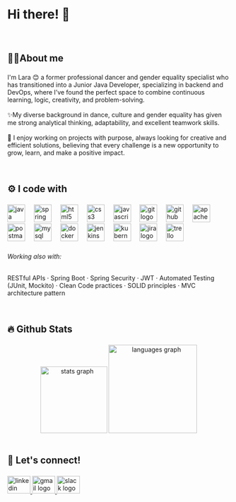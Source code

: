 <h1 align="left">Hi there! 👋</h1>

###

<br clear="both">

<p align="left"></p>

###

<h2 align="left">👩‍💻About me</h2>

###

<p align="left">I'm Lara 😊 a former professional dancer and gender equality specialist who has transitioned into a Junior Java Developer, specializing in backend and DevOps, where I’ve found the perfect space to combine continuous learning, logic, creativity, and problem-solving.<br><br>✨My diverse background in dance, culture and gender equality has given me strong analytical thinking, adaptability, and excellent teamwork skills. <br><br>🎯 I enjoy working on projects with purpose, always looking for creative and efficient solutions, believing that every challenge is a new opportunity to grow, learn, and make a positive impact.</p>

<br>

<h2 align="left">⚙ I code with</h2>

###

<div align="left">
  <img src="https://skillicons.dev/icons?i=java" height="40" alt="java logo"  />
  <img width="12" />
  <img src="https://skillicons.dev/icons?i=spring" height="40" alt="spring logo"  />
  <img width="12" />
  <img src="https://skillicons.dev/icons?i=html" height="40" alt="html5 logo"  />
  <img width="12" />
  <img src="https://skillicons.dev/icons?i=css" height="40" alt="css3 logo"  />
  <img width="12" />
  <img src="https://skillicons.dev/icons?i=js" height="40" alt="javascript logo"  />
  <img width="12" />
  <img src="https://skillicons.dev/icons?i=git" height="40" alt="git logo"  />
  <img width="12" />
  <img src="https://skillicons.dev/icons?i=github" height="40" alt="github logo"  />
  <img width="12" />
  <img src="https://skillicons.dev/icons?i=maven" height="40" alt="apachemaven logo"  />
  <img width="12" />
  <img src="https://skillicons.dev/icons?i=postman" height="40" alt="postman logo"  />
  <img width="12" />
  <img src="https://skillicons.dev/icons?i=mysql" height="40" alt="mysql logo"  />
  <img width="12" />
  <img src="https://skillicons.dev/icons?i=docker" height="40" alt="docker logo"  />
  <img width="12" />
  <img src="https://skillicons.dev/icons?i=jenkins" height="40" alt="jenkins logo"  />
  <img width="12" />
  <img src="https://skillicons.dev/icons?i=kubernetes" height="40" alt="kubernetes logo"  />
  <img width="12" />
  <img src="https://cdn.jsdelivr.net/gh/devicons/devicon/icons/jira/jira-original.svg" height="40" alt="jira logo"  />
  <img width="12" />
  <img src="https://cdn.simpleicons.org/trello/0052CC" height="40" alt="trello logo"  />
</div>

###

<h6 align="left">Working also with:</h6>

###

<p align="left">RESTful APIs · Spring Boot · Spring Security · JWT · Automated Testing (JUnit, Mockito) · Clean Code practices · SOLID principles · MVC architecture pattern</p>

<br>

<h2 align="left">🔥 Github Stats</h2>

###

<div align="center">
  <img src="https://github-readme-stats.vercel.app/api?username=Lizar22&hide_title=false&hide_rank=false&show_icons=true&include_all_commits=true&count_private=true&disable_animations=false&theme=tokyonight&locale=en&hide_border=false&order=1&custom_title=Stats" height="151" alt="stats graph"  />
  <img src="https://github-readme-stats.vercel.app/api/top-langs?username=Lizar22&locale=en&hide_title=false&layout=compact&card_width=320&langs_count=6&theme=tokyonight&hide_border=false&order=2" height="200" alt="languages graph"  />
</div>

<br>

<h2 align="left">🌟 Let's connect!</h2>

###

<div align="left">
  <a href="https://www.linkedin.com/in/lara-pla-moreno/" target="_blank">
    <img src="https://raw.githubusercontent.com/maurodesouza/profile-readme-generator/master/src/assets/icons/social/linkedin/default.svg" width="52" height="40" alt="linkedin logo"  />
  </a>
  <a href="laraplamoreno@gmail.com" target="_blank">
    <img src="https://raw.githubusercontent.com/maurodesouza/profile-readme-generator/master/src/assets/icons/social/gmail/default.svg" width="52" height="40" alt="gmail logo"  />
  </a>
  <a href="https://p1-femcoders-vlc.slack.com/team/U08LP5Y8S8Z" target="_blank">
    <img src="https://raw.githubusercontent.com/maurodesouza/profile-readme-generator/master/src/assets/icons/social/slack/default.svg" width="52" height="40" alt="slack logo"  />
  </a>
</div>

###
